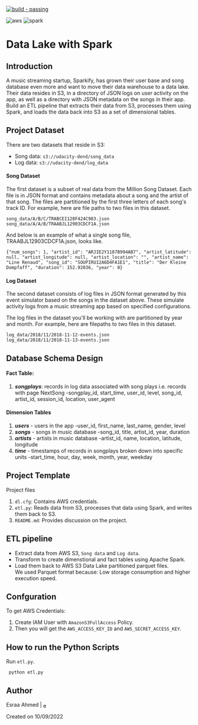 [![build - passing](https://img.shields.io/badge/build-passing-2ea44f)](https://)

![aws](https://img.shields.io/badge/Amazon%20AWS-232F3E.svg?style=for-the-badge&logo=Amazon-AWS&logoColor=white)
![spark](https://img.shields.io/badge/Apache%20Spark-E25A1C.svg?style=for-the-badge&logo=Apache-Spark&logoColor=white)

# Data Lake with Spark

## Introduction
A music streaming startup, Sparkify, has grown their user base and song database even more and want to move their data warehouse to a data lake. Their data resides in S3, in a directory of JSON logs on user activity on the app, as well as a directory with JSON metadata on the songs in their app.
Build an ETL pipeline that extracts their data from S3, processes them using Spark, and loads the data back into S3 as a set of dimensional tables.

## Project Dataset
There are two datasets that reside in S3:

- Song data: `s3://udacity-dend/song_data`
- Log data: `s3://udacity-dend/log_data`

#### Song Dataset
The first dataset is a subset of real data from the Million Song Dataset. Each file is in JSON format and contains metadata about a song and the artist of that song. The files are partitioned by the first three letters of each song's track ID. For example, here are file paths to two files in this dataset.
```
song_data/A/B/C/TRABCEI128F424C983.json
song_data/A/A/B/TRAABJL12903CDCF1A.json
```
And below is an example of what a single song file, TRAABJL12903CDCF1A.json, looks like.
```
{"num_songs": 1, "artist_id": "ARJIE2Y1187B994AB7", "artist_latitude": null, "artist_longitude": null, "artist_location": "", "artist_name": "Line Renaud", "song_id": "SOUPIRU12A6D4FA1E1", "title": "Der Kleine Dompfaff", "duration": 152.92036, "year": 0}
```

#### Log Dataset
The second dataset consists of log files in JSON format generated by this event simulator based on the songs in the dataset above. These simulate activity logs from a music streaming app based on specified configurations.

The log files in the dataset you'll be working with are partitioned by year and month. For example, here are filepaths to two files in this dataset.
```
log_data/2018/11/2018-11-12-events.json
log_data/2018/11/2018-11-13-events.json
```

## Database Schema Design

#### Fact Table:
1. ***songplays***: records in log data associated with song plays i.e. records with page NextSong
        -songplay_id, start_time, user_id, level, song_id, artist_id, session_id, location, user_agent
        
#### Dimension Tables
1. ***users*** - users in the app
        -user_id, first_name, last_name, gender, level
2. ***songs*** - songs in music database
        -song_id, title, artist_id, year, duration
3. ***artists*** - artists in music database
        -artist_id, name, location, latitude, longitude
4. ***time*** - timestamps of records in songplays broken down into specific units
        -start_time, hour, day, week, month, year, weekday
        
## Project Template
Project files<br>

1. `dl.cfg`: Contains AWS credentials.
2. `etl.py`: Reads data from S3, processes that data using Spark, and writes them back to S3.
3. `README.md`: Provides discussion on the project.

## ETL pipeline
- Extract data from AWS S3, `Song data` and `Log data`.
- Transform to create dimenstional and fact tables using Apache Spark.
- Load them back to AWS S3 Data Lake partitioned parquet files. <br>
 We used Parquet format because: Low storage consumption and higher execution speed.


## Confguration
To get AWS Credentials:
1. Create IAM User with `AmazonS3FullAccess` Policy.
2. Then you will get the `AWS_ACCESS_KEY_ID` and `AWS_SECRET_ACCESS_KEY`.

## How to run the Python Scripts
  
Run `etl.py`.

  ``` python etl.py```

## Author
Esraa Ahmed | <a href="https://linkedin.com/in/esraa-ahmed-ibrahim2" target="blank"><img align="center" src="https://raw.githubusercontent.com/rahuldkjain/github-profile-readme-generator/master/src/images/icons/Social/linked-in-alt.svg" alt="esraa-ahmed-ibrahim2" height="15" width="15" /></a>

Created on 10/09/2022
